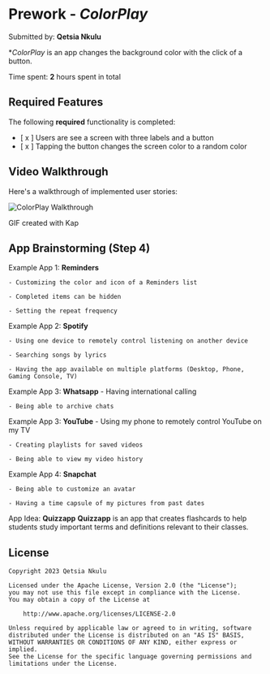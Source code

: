 # Prework - *ColorPlay*

Submitted by: **Qetsia Nkulu**

**ColorPlay* is an app changes the background color with the click of a button.

Time spent: **2** hours spent in total

## Required Features

The following **required** functionality is completed:

- [ x ] Users are see a screen with three labels and a button
- [ x ] Tapping the button changes the screen color to a random color
 
## Video Walkthrough

Here's a walkthrough of implemented user stories:

<img src='https://i.imgur.com/cvksoDN.gif' title='ColorPlay Walkthrough' width='' alt='ColorPlay Walkthrough' />

GIF created with Kap

## App Brainstorming (Step 4)

Example App 1: **Reminders** 
	
 	- Customizing the color and icon of a Reminders list 
 
	- Completed items can be hidden  
 
	- Setting the repeat frequency 

Example App 2: **Spotify** 
		
  	- Using one device to remotely control listening on another device 
 
	- Searching songs by lyrics  
 
	- Having the app available on multiple platforms (Desktop, Phone, Gaming Console, TV) 

Example App 3: **Whatsapp** 
	- Having international calling 
 
	- Being able to archive chats 

Example App 3: **YouTube** 
	- Using my phone to remotely control YouTube on my TV
 
	- Creating playlists for saved videos 
 
	- Being able to view my video history 
 

Example App 4: **Snapchat** 
	
 	- Being able to customize an avatar 

	- Having a time capsule of my pictures from past dates 



App Idea: **Quizzapp**
**Quizzapp** is an app that creates flashcards to help students study important terms and definitions relevant to their classes. 


## License

    Copyright 2023 Qetsia Nkulu 

    Licensed under the Apache License, Version 2.0 (the "License");
    you may not use this file except in compliance with the License.
    You may obtain a copy of the License at

        http://www.apache.org/licenses/LICENSE-2.0

    Unless required by applicable law or agreed to in writing, software
    distributed under the License is distributed on an "AS IS" BASIS,
    WITHOUT WARRANTIES OR CONDITIONS OF ANY KIND, either express or implied.
    See the License for the specific language governing permissions and
    limitations under the License.
